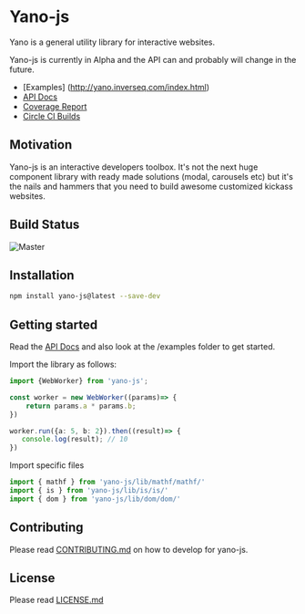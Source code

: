 # Yano-js

Yano is a general utility library for interactive websites.

Yano-js is currently in Alpha and the API can and probably will change
in the future.

- [Examples] (http://yano.inverseq.com/index.html)
- [API Docs](https://yano-js.surge.sh)
- [Coverage Report](https://yano-js-coverage.surge.sh)
- [Circle CI Builds](https://circleci.com/gh/uxder/yano-js)

## Motivation
Yano-js is an interactive developers toolbox.  It's not the next huge
component library with ready made solutions (modal, carousels etc) but it's
the nails and hammers that you need to build awesome customized kickass
websites.


## Build Status

![Master](https://circleci.com/gh/uxder/yano-js.svg?style=svg)


## Installation
```bash
npm install yano-js@latest --save-dev
```

## Getting started

Read the [API Docs](https://yano-js.surge.sh) and also look at the /examples
folder to get started.


Import the library as follows:
```ts
import {WebWorker} from 'yano-js';

const worker = new WebWorker((params)=> {
    return params.a * params.b;
})

worker.run({a: 5, b: 2}).then((result)=> {
   console.log(result); // 10
})

```


Import specific files
```ts
import { mathf } from 'yano-js/lib/mathf/mathf/'
import { is } from 'yano-js/lib/is/is/'
import { dom } from 'yano-js/lib/dom/dom/'
```


## Contributing
Please read [CONTRIBUTING.md](https://github.com/uxder/yano-js/blob/master/CONTRIBUTING.md)
on how to develop for yano-js.


## License
Please read [LICENSE.md](https://github.com/uxder/yano-js/blob/master/LICENSE.md)